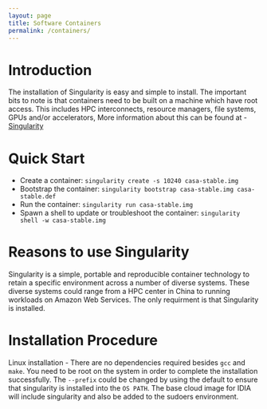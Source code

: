 ```yaml
---
layout: page
title: Software Containers 
permalink: /containers/
---
```


# Introduction
The installation of Singularity is easy and simple to install. The important bits to note is that
containers need to be built on a machine which have root access. This includes HPC interconnects,
resource managers, file systems, GPUs and/or accelerators, More information about this can be found
at - [Singularity][singularity]

[singularity]: http://singularity.lbl.gov/

# Quick Start

* Create a container: `singularity create -s 10240 casa-stable.img`
* Bootstrap the container: `singularity bootstrap casa-stable.img casa-stable.def`
* Run the container: `singularity run casa-stable.img`
* Spawn a shell to update or troubleshoot the container: `singularity shell -w casa-stable.img`

# Reasons to use Singularity
Singularity is a simple, portable and reproducible container technology to retain a specific
environment across a number of diverse systems. These diverse systems could range from a HPC center
in China to running workloads on Amazon Web Services. The only requirment is that Singularity is
installed. 

# Installation Procedure 
Linux installation -  There are no dependencies required besides `gcc` and `make`. You need to be
root on the system in order to complete the installation successfully. The `--prefix` could be changed
by using the default to ensure that singularity is installed into the `OS PATH`. The base cloud image
for IDIA will include singularity and also be added to the sudoers environment.


